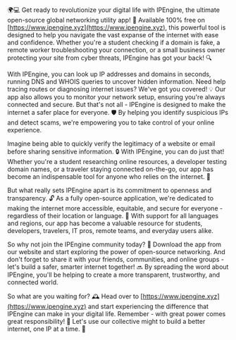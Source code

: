 🌍💻️ Get ready to revolutionize your digital life with IPEngine, the ultimate open-source global networking utility app! 🚀 Available 100% free on [https://www.ipengine.xyz](https://www.ipengine.xyz), this powerful tool is designed to help you navigate the vast expanse of the internet with ease and confidence. Whether you're a student checking if a domain is fake, a remote worker troubleshooting your connection, or a small business owner protecting your site from cyber threats, IPEngine has got your back! 🔍

With IPEngine, you can look up IP addresses and domains in seconds, running DNS and WHOIS queries to uncover hidden information. Need help tracing routes or diagnosing internet issues? We've got you covered! 💡 Our app also allows you to monitor your network setup, ensuring you're always connected and secure. But that's not all - IPEngine is designed to make the internet a safer place for everyone. 🛡️ By helping you identify suspicious IPs and detect scams, we're empowering you to take control of your online experience.

Imagine being able to quickly verify the legitimacy of a website or email before sharing sensitive information. 🔒 With IPEngine, you can do just that! Whether you're a student researching online resources, a developer testing domain names, or a traveler staying connected on-the-go, our app has become an indispensable tool for anyone who relies on the internet. 📱

But what really sets IPEngine apart is its commitment to openness and transparency. 🔓 As a fully open-source application, we're dedicated to making the internet more accessible, equitable, and secure for everyone - regardless of their location or language. 💬 With support for all languages and regions, our app has become a valuable resource for students, developers, travelers, IT pros, remote teams, and everyday users alike.

So why not join the IPEngine community today? 🎉 Download the app from our website and start exploring the power of open-source networking. And don't forget to share it with your friends, communities, and online groups - let's build a safer, smarter internet together! 🔜 By spreading the word about IPEngine, you'll be helping to create a more transparent, trustworthy, and connected world.

So what are you waiting for? 🕰️ Head over to [https://www.ipengine.xyz](https://www.ipengine.xyz) and start experiencing the difference that IPEngine can make in your digital life. Remember - with great power comes great responsibility! 💪 Let's use our collective might to build a better internet, one IP at a time. 🌟